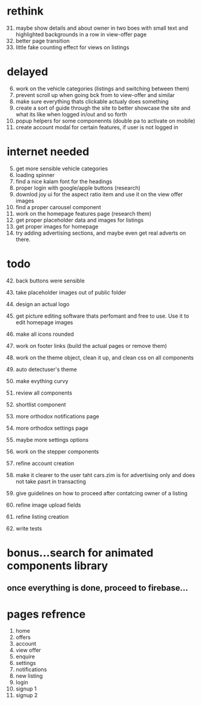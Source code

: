 # rethink

31. maybe show details and about owner in two boes with small text and highlighted backgrounds in a row in view-offer page
32. better page transition
33. little fake counting effect for views on listings

# delayed

6. work on the vehicle categories (listings and switching between them)
7. prevent scroll up when going bck from to view-offer and similar
8. make sure everything thats clickable actualy does something
9. create a sort of guide through the site to better showcase the site and what its like when logged in/out and so forth
10. popup helpers for some componennts (double pa to activate on mobile)
11. create account modal for certain features, if user is not logged in

# internet needed

5. get more sensible vehicle categories
6. loading spinner
7. find a nice kalam font for the headings
8. proper login with google/apple buttons (research)
9. downlod joy ui for the aspect ratio item and use it on the view offer images
10. find a proper carousel component
11. work on the homepage features page (research them)
12. get proper placeholder data and images for listings
13. get proper images for homepage
14. try adding advertising sections, and maybe even get real adverts on there.

# todo

42. back buttons were sensible

43. take placeholder images out of public folder
44. design an actual logo
45. get picture editing software thats perfomant and free to use. Use it to edit homepage images
46. make all icons rounded
47. work on footer links (build the actual pages or remove them)
48. work on the theme object, clean it up, and clean css on all components
49. auto detectuser's theme
50. make evything curvy
51. review all components
52. shortlist component
53. more orthodox notifications page
54. more orthodox settings page
55. maybe more settings options

56. work on the stepper components
57. refine account creation
58. make it clearer to the user taht cars.zim is for advertising only and does not take pasrt in transacting
59. give guidelines on how to proceed after contatcing owner of a listing
60. refine image upload fields
61. refine listing creation
62. write tests

# bonus...search for animated components library

## once everything is done, proceed to firebase...

# pages refrence

1. home
2. offers
3. account
4. view offer
5. enquire
6. settings
7. notifications
8. new listing
9. login
10. signup 1
11. signup 2
